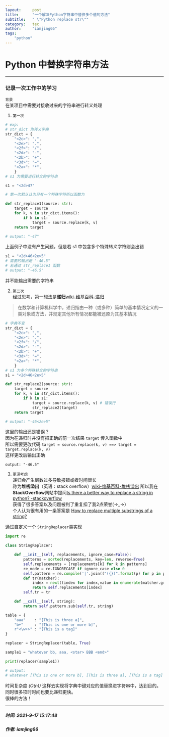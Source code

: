 ```yaml
--- 
layout:     post
title:      "一个解决Python字符串中替换多个值的方法"
subtitle:   " \"Python replace str\""
category:   tec
author:     "iamjing66"
tags:
    "python"
--- 
```


# Python 中替换字符串方法       
<hr>

### 记录一次工作中的学习      

`背景`        
在某项目中需要对接收过来的字符串进行转义处理

1. `第一次`
```python
# exp:
# str_dict 为转义字典
str_dict = {
    "<2c>": ",",
    "<2e>": ".",
    "<2f>": "/",
    "<2d>": "-",
    "<2b>": "+",
    "<3d>": "=",
    "<2a>": "*",
    }
# s1 为需要进行转义的字符串        

s1 = "<2d>47"

# 第一次默认认为只有一个特殊字符所以函数为      

def str_replace1(source: str):
    target = source
    for k, v in str_dict.items():
        if k in s1:
            target = source.replace(k, v)
    return target

# output: "-47"
```
上面例子中没有产生问题，但是若 s1 中包含多个特殊转义字符则会出错
```python
s1 = "<2d>46<2e>5"
# 需要的输出是 "-46.5"
# 若通过 str_replace1 函数
# output: "-46.5"
```
并不能输出需要的字符串

2. `第二次`   
经过思考，第一想法是**递归**[wiki-维基百科-递归](https://zh.wikipedia.org/wiki/%E9%80%92%E5%BD%92)
> 在数学和计算机科学中，递归指由一种（或多种）简单的基本情况定义的一类对象或方法，并规定其他所有情况都能被还原为其基本情况
```python
# 字典不变
str_dict = {
    "<2c>": ",",
    "<2e>": ".",
    "<2f>": "/",
    "<2d>": "-",
    "<2b>": "+",
    "<3d>": "=",
    "<2a>": "*",
    }
# s1 为多个特殊转义的字符串
s1 = "<2d>46<2e>5"

def str_replace2(source: str):
    target = source
    for k, v in str_dict.items():
        if k in s1:
            target = source.replace(k, v) # 错误行
            str_replace2(target)
    return target

# output: "-46<2e>5"
```
这里的输出还是错误？      
因为在递归时并没有把正确的前一次结果 `target` 传入函数中       
所以需要更改代码 `target = source.replace(k, v) ==> target = target.replace(k, v)`      
这样更改后输出正确

```text
output: "-46.5"
```     


3. `更深考虑`   
递归会产生层数过多导致报错或者时间很长   
称为**堆栈溢出**（英语：stack overflow）[wiki-维基百科-堆栈溢出](https://zh.wikipedia.org/wiki/%E5%A0%86%E7%96%8A%E6%BA%A2%E4%BD%8D)
所以我在 **StackOverflow**网站中提问[Is there a better way to replace a string in python? -stackoverflow](https://stackoverflow.com/questions/69218161/is-there-a-better-way-to-replace-a-string-in-python/69218390#69218390)   
获得了很多答案以及问题被判了重复扣了我2点荣誉(→_→）   
个人认为很有用的一条答案是 [How to replace multiple substrings of a string?](https://stackoverflow.com/a/69195618/16239086)   

通过自定义一个 `StringReplacer`类实现
```python
import re

class StringReplacer:

    def __init__(self, replacements, ignore_case=False):
        patterns = sorted(replacements, key=len, reverse=True)
        self.replacements = [replacements[k] for k in patterns]
        re_mode = re.IGNORECASE if ignore_case else 0
        self.pattern = re.compile('|'.join(("({})".format(p) for p in patterns)), re_mode)
        def tr(matcher):
            index = next((index for index,value in enumerate(matcher.groups()) if value), None)
            return self.replacements[index]
        self.tr = tr

    def __call__(self, string):
        return self.pattern.sub(self.tr, string)

table = {
    "aaa"    : "[This is three a]",
    "b+"     : "[This is one or more b]",
    r"<\w+>" : "[This is a tag]"
}

replacer = StringReplacer(table, True)

sample1 = "whatever bb, aaa, <star> BBB <end>"

print(replacer(sample1))

# output: 
# whatever [This is one or more b], [This is three a], [This is a tag] [This is one or more b] [This is a tag]
```
时间复杂度 *(O(n))*
这样去实现将字典中键对应的值替换进字符串中，达到目的。同时很多项时时间也要比递归更快。   
很棒的方法！

<hr>

##### 时间: 2021-9-17 15:17:48
##### 作者: **iamjing66**
